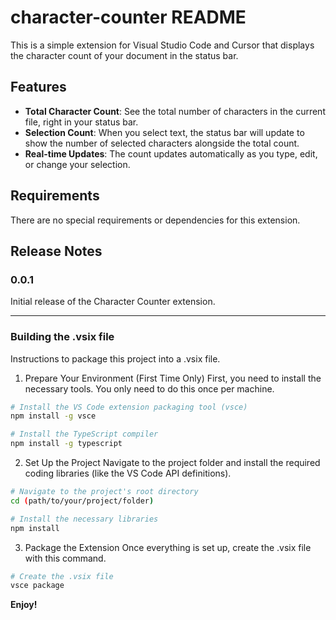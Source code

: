 # character-counter README

This is a simple extension for Visual Studio Code and Cursor that displays the character count of your document in the status bar.

## Features

*   **Total Character Count**: See the total number of characters in the current file, right in your status bar.
*   **Selection Count**: When you select text, the status bar will update to show the number of selected characters alongside the total count.
*   **Real-time Updates**: The count updates automatically as you type, edit, or change your selection.

## Requirements

There are no special requirements or dependencies for this extension.

## Release Notes

### 0.0.1

Initial release of the Character Counter extension.

---

### Building the .vsix file
Instructions to package this project into a .vsix file.

1. Prepare Your Environment (First Time Only)
First, you need to install the necessary tools. You only need to do this once per machine.
```bash
# Install the VS Code extension packaging tool (vsce)
npm install -g vsce

# Install the TypeScript compiler
npm install -g typescript
```

2. Set Up the Project
Navigate to the project folder and install the required coding libraries (like the VS Code API definitions).
```bash
# Navigate to the project's root directory
cd (path/to/your/project/folder)

# Install the necessary libraries
npm install
```

3. Package the Extension
Once everything is set up, create the .vsix file with this command.

```bash
# Create the .vsix file
vsce package
```

**Enjoy!**